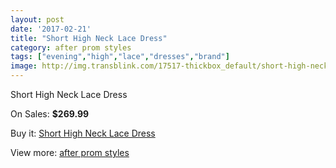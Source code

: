 ```yaml
---
layout: post
date: '2017-02-21'
title: "Short High Neck Lace Dress"
category: after prom styles
tags: ["evening","high","lace","dresses","brand"]
image: http://img.transblink.com/17517-thickbox_default/short-high-neck-lace-dress.jpg
---
```

Short High Neck Lace Dress

On Sales: **$269.99**
<a href="https://www.transblink.com/en/after-prom-styles/5511-short-high-neck-lace-dress.html"><amp-img layout="responsive" width="600" height="600" src="//img.transblink.com/17517-thickbox_default/short-high-neck-lace-dress.jpg" alt="Short High Neck Lace Dress 0" /></a>
<a href="https://www.transblink.com/en/after-prom-styles/5511-short-high-neck-lace-dress.html"><amp-img layout="responsive" width="600" height="600" src="//img.transblink.com/17518-thickbox_default/short-high-neck-lace-dress.jpg" alt="Short High Neck Lace Dress 1" /></a>
<a href="https://www.transblink.com/en/after-prom-styles/5511-short-high-neck-lace-dress.html"><amp-img layout="responsive" width="600" height="600" src="//img.transblink.com/17519-thickbox_default/short-high-neck-lace-dress.jpg" alt="Short High Neck Lace Dress 2" /></a>

Buy it: [Short High Neck Lace Dress](https://www.transblink.com/en/after-prom-styles/5511-short-high-neck-lace-dress.html "Short High Neck Lace Dress")

View more: [after prom styles](https://www.transblink.com/en/55-after-prom-styles "after prom styles")